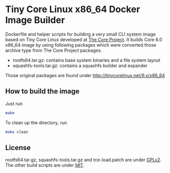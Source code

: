Tiny Core Linux x86\_64 Docker Image Builder
============================================

Dockerfile and helper scripts for building a very small CLI system image based
on Tiny Core Linux developed at [The Core Project](http://tinycorelinux.net).
It builds Core 6.0 x86\_64 image by using following packages which were
converted those archive type from The Core Project packages.

- rootfs64.tar.gz: contains base system binaries and a file system layout
- squashfs-tools.tar.gz: contains a squashfs builder and expander

Those original packages are found under http://tinycorelinux.net/6.x/x86_64

## How to build the image

Just run

```bash
make
```

To clean up the directory, run

```bash
make clean
```

## License

rootfs64.tar.gz, squashfs-tools.tar.gz and tce-load.patch are under
[GPLv2](http://www.gnu.org/licenses/gpl-2.0.html). The other build scripts are
under [MIT](LICENSE).
